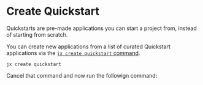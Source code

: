 # Create Quickstart

Quickstarts are pre-made applications you can start a project from, instead of starting from scratch.

You can create new applications from a list of curated Quickstart applications via the [`jx create quickstart` command](https://jenkins-x.io/commands/jx_create_quickstart/).

```
jx create quickstart
```

Cancel that command and now run the followign command:
```

```